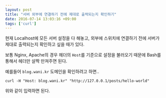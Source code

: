 ```yaml
---
layout: post
title: "서버 외부에 연결하기 전에 제대로 출력되는지 확인하기"
date: 2016-07-14 13:03:16 +09:00
tags: ['curl']
---
```


현재 Localhost에 모든 서버 설정을 다 해놓고, 외부에 스위치에 연결하기 전에
서버가 제대로 출력되는지 확인하고 싶을 때가 있다.

보통 Nginx, Apache의 경우 헤더의 `Host`를 기준으로 설정을 불러오기 때문에
Bash를 통해서 헤더만 살짝 만져주면 된다.

예를들어 `blog.wani.kr` 도메인을 확인하려고 하면..

```
curl -H "Host: blog.wani.kr" "http://127.0.0.1/posts/hello-world"
```

위와 같이 입력하면 된다.

